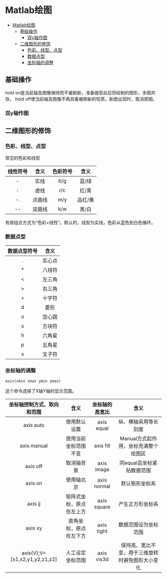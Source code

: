 # Matlab绘图

- [Matlab绘图](#matlab绘图)
  - [基础操作](#基础操作)
    - [双y轴作图](#双y轴作图)
  - [二维图形的修饰](#二维图形的修饰)
    - [色彩、线型、点型](#色彩线型点型)
    - [数据点型](#数据点型)
    - [坐标轴的调整](#坐标轴的调整)

## 基础操作

hold on是当前轴及图像保持而不被刷新，准备接受此后将绘制的图形，多图共存。
hold off使当前轴及图像不再具备被刷新的性质，新图出现时，取消原图。

### 双y轴作图

## 二维图形的修饰

### 色彩、线型、点型

常见的色彩和线型

| 线性符号 |  含义  | 色彩符号 |  含义   |
| :------: | :----: | :------: | :-----: |
|    -     |  实线  |   b/g    |  蓝/绿  |
|    :     |  虚线  |   r/c    |  红/青  |
|    -.    | 点画线 |   m/y    | 品红/黄 |
|    --    | 双画线 |   k/w    |  黑/白  |

有效组合方式为“色彩+线性”。默认时，线型为实线，色彩从蓝色到白色循环。

### 数据点型

| 数据点型符号 |  含义  |
| :----------: | :----: |
|      .       | 实心点 |
|      *       | 八线符 |
|      <       | 左三角 |
|      >       | 右三角 |
|      +       | 十字符 |
|      d       |  菱形  |
|      o       | 空心圆 |
|      s       | 方块符 |
|      h       | 六角星 |
|      p       | 五角星 |
|      x       | 叉子符 |

### 坐标轴的调整

    axis(xmin xmax ymin ymax)

这个命令选择了X轴Y轴的显示范围。

|  坐标轴控制方式、取向和范围   |           含义           | 坐标轴的高宽比 |                       含义                       |
| :---------------------------: | :----------------------: | :------------: | :----------------------------------------------: |
|           axis auto           |       使用默认设置       |   axis equal   |               纵、横轴采用等长刻度               |
|          axis manual          |   使用当前坐标范围不变   |   axis fill    |       Manual方式起作用，坐标充满整个绘图区       |
|           axis off            |        取消轴背景        |   axis image   |            同equal且坐标紧贴数据范围             |
|            axis on            |        使用轴北京        |  axis normal   |                  默认矩形坐标系                  |
|            axis ij            | 矩阵式坐标，原点在左上方 |  axis square   |                 产生正方形坐标系                 |
|            axis xy            |  直角坐标，原点在左下方  |   axis tight   |               数据范围设为坐标范围               |
| axis(V);V=[x1,x2,y1,y2,z1,z2] |     人工设定坐标范围     |   axis vis3d   | 保持高、宽比不变，用于三维旋转时避免图形大小变化 |
